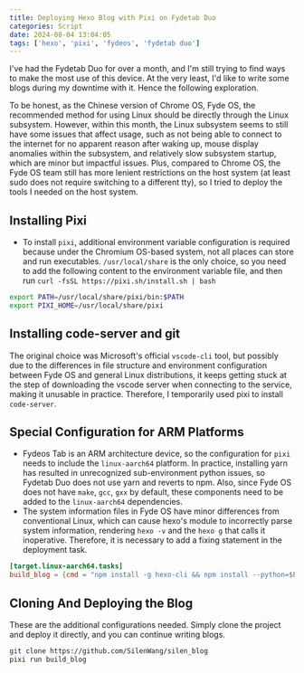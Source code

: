 ```yaml
---
title: Deploying Hexo Blog with Pixi on Fydetab Duo
categories: Script
date: 2024-08-04 13:04:05
tags: ['hexo', 'pixi', 'fydeos', 'fydetab duo']
---
```



I've had the Fydetab Duo for over a month, and I'm still trying to find ways to make the most use of this device. At the very least, I'd like to write some blogs during my downtime with it. Hence the following exploration.

<!-- more -->

To be honest, as the Chinese version of Chrome OS, Fyde OS, the recommended method for using Linux should be directly through the Linux subsystem. However, within this month, the Linux subsystem seems to still have some issues that affect usage, such as not being able to connect to the internet for no apparent reason after waking up, mouse display anomalies within the subsystem, and relatively slow subsystem startup, which are minor but impactful issues. Plus, compared to Chrome OS, the Fyde OS team still has more lenient restrictions on the host system (at least sudo does not require switching to a different tty), so I tried to deploy the tools I needed on the host system.

## Installing Pixi

- To install `pixi`, additional environment variable configuration is required because under the Chromium OS-based system, not all places can store and run executables. `/usr/local/share` is the only choice, so you need to add the following content to the environment variable file, and then run `curl -fsSL https://pixi.sh/install.sh | bash`

```bash
export PATH=/usr/local/share/pixi/bin:$PATH
export PIXI_HOME=/usr/local/share/pixi
```

## Installing code-server and git

The original choice was Microsoft's official `vscode-cli` tool, but possibly due to the differences in file structure and environment configuration between Fyde OS and general Linux distributions, it keeps getting stuck at the step of downloading the vscode server when connecting to the service, making it unusable in practice. Therefore, I temporarily used pixi to install `code-server`.

## Special Configuration for ARM Platforms

- Fydeos Tab is an ARM architecture device, so the configuration for `pixi` needs to include the `linux-aarch64` platform. In practice, installing yarn has resulted in unrecognized sub-environment python issues, so Fydetab Duo does not use yarn and reverts to npm. Also, since Fyde OS does not have `make`, `gcc`, `gxx` by default, these components need to be added to the `linux-aarch64` dependencies.
- The system information files in Fyde OS have minor differences from conventional Linux, which can cause hexo's module to incorrectly parse system information, rendering `hexo -v` and the `hexo g` that calls it inoperative. Therefore, it is necessary to add a fixing statement in the deployment task.

```toml
[target.linux-aarch64.tasks]
build_blog = {cmd = "npm install -g hexo-cli && npm install --python=$PWD/.pixi/envs/default/bin/python2 && sed -i '34s/distro\\[1\\]/distro/' $PWD/.pixi/envs/default/lib/node_modules/hexo-cli/dist/console/version.js", cwd = "."}
```

## Cloning And Deploying the Blog

These are the additional configurations needed. Simply clone the project and deploy it directly, and you can continue writing blogs.

```bash
git clone https://github.com/SilenWang/silen_blog
pixi run build_blog
```
